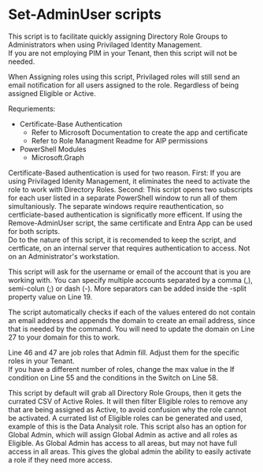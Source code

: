# Set-AdminUser scripts

This script is to facilitate quickly assigning Directory Role Groups to Administrators when using Privilaged Identity Management.  
If you are not employing PIM in your Tenant, then this script will not be needed.

When Assigning roles using this script, Privilaged roles will still send an email notification for all users assigned to the role.  Regardless of being assigned Eligible or Active.

Requriements:
- Certificate-Base Authentication
  - Refer to Microsoft Documentation to create the app and certificate
  - Refer to Role Managment Readme for AIP permissions
- PowerShell Modules
  - Microsoft.Graph

Certificate-Based authentication is used for two reason.  First: If you are using Privilaged Idenity Management, it eliminates the need to activate the role to work with Directory Roles.  Second: This script opens two subscripts for each user listed in a separate PowerShell window to run all of them simultaniously.  The separate windows require reauthentication, so certficiate-based authentication is significatly more efficent.
If using the Remove-AdminUser script, the same certificate and Entra App can be used for both scripts.  
Do to the nature of this script, it is recomended to keep the script, and certficate, on an internal server that requires authentication to access.  Not on an Administrator's workstation.

This script will ask for the username or email of the account that is you are working with.  You can specify multiple accounts separated by a comma (,), semi-colun (;) or dash (-).  More separators can be added inside the -split property value on Line 19.

The script automatically checks if each of the values entered do not contain an email address and appends the domain to create an email address, since that is needed by the command. You will need to update the domain on Line 27 to your domain for this to work.

Line 46 and 47 are job roles that Admin fill.  Adjust them for the specific roles in your Tenant.  
If you have a different number of roles, change the max value in the If condition on Line 55 and the conditions in the Switch on Line 58.

This script by default will grab all Directory Role Groups, then it gets the currated CSV of Active Roles.  It will then filter Eligible roles to remove any that are being assigned as Active, to avoid confusion why the role cannot be activated.
A currated list of Eligible roles can be generated and used, example of this is the Data Analysit role.
This script also has an option for Global Admin, which will assign Global Admin as active and all roles as Eligible.  As Global Admin has access to all areas, but may not have full access in all areas.  This gives the global admin the ability to easily activate a role if they need more access.
